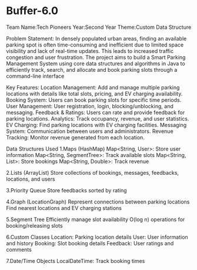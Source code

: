 # Buffer-6.0
Team Name:Tech Pioneers
Year:Second Year
Theme:Custom Data Structure

Problem Statement:
In densely populated urban areas, finding an available parking spot is often time-consuming and inefficient due to limited space visibility and lack of real-time updates. This leads to increased traffic congestion and user frustration. The project aims to build a Smart Parking Management System using core data structures and algorithms in Java to efficiently track, search, and allocate and book parking slots through a command-line interface

Key Features:
Location Management: Add and manage multiple parking locations with details like total slots, pricing, and EV charging availability.
Booking System: Users can book parking slots for specific time periods.
User Management: User registration, login, blocking/unblocking, and messaging.
Feedback & Ratings: Users can rate and provide feedback for parking locations.
Analytics: Track occupancy, revenue, and user statistics.
EV Charging: Find parking locations with EV charging facilities.
Messaging System: Communication between users and administrators.
Revenue Tracking: Monitor revenue generated from each location.

Data Structures Used
1.Maps (HashMap)
Map<String, User>: Store user information
Map<String, SegmentTree>: Track available slots
Map<String, List<Booking>>: Store bookings
Map<String, Double>: Track revenue

2.Lists (ArrayList)
Store collections of bookings, messages, feedbacks, locations, and users

3.Priority Queue
Store feedbacks sorted by rating

4.Graph (LocationGraph)
Represent connections between parking locations
Find nearest locations and EV charging stations

5.Segment Tree
Efficiently manage slot availability
O(log n) operations for booking/releasing slots

6.Custom Classes
Location: Parking location details
User: User information and history
Booking: Slot booking details
Feedback: User ratings and comments

7.Date/Time Objects
LocalDateTime: Track booking times



